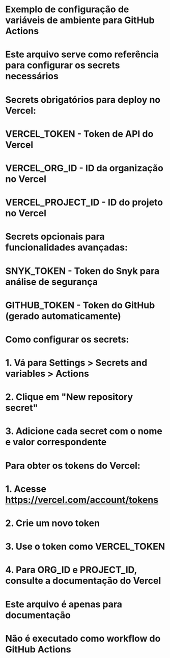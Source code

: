 # Exemplo de configuração de variáveis de ambiente para GitHub Actions
# Este arquivo serve como referência para configurar os secrets necessários
#
# Secrets obrigatórios para deploy no Vercel:
# VERCEL_TOKEN - Token de API do Vercel
# VERCEL_ORG_ID - ID da organização no Vercel
# VERCEL_PROJECT_ID - ID do projeto no Vercel
#
# Secrets opcionais para funcionalidades avançadas:
# SNYK_TOKEN - Token do Snyk para análise de segurança
# GITHUB_TOKEN - Token do GitHub (gerado automaticamente)
#
# Como configurar os secrets:
# 1. Vá para Settings > Secrets and variables > Actions
# 2. Clique em "New repository secret"
# 3. Adicione cada secret com o nome e valor correspondente
#
# Para obter os tokens do Vercel:
# 1. Acesse https://vercel.com/account/tokens
# 2. Crie um novo token
# 3. Use o token como VERCEL_TOKEN
# 4. Para ORG_ID e PROJECT_ID, consulte a documentação do Vercel

# Este arquivo é apenas para documentação
# Não é executado como workflow do GitHub Actions